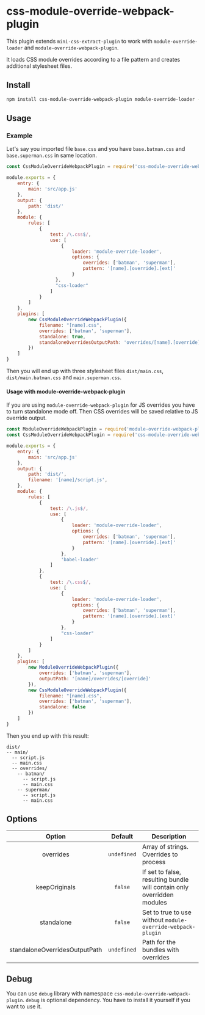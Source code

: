 # css-module-override-webpack-plugin

This plugin extends `mini-css-extract-plugin` to work with `module-override-loader` and `module-override-webpack-plugin`.

It loads CSS module overrides according to a file pattern and creates additional stylesheet files.

## Install
```bash
npm install css-module-override-webpack-plugin module-override-loader --save-dev
```

## Usage

### Example
Let's say you imported file `base.css` and you have `base.batman.css` and `base.superman.css` in same location.

```js
const CssModuleOverrideWebpackPlugin = require('css-module-override-webpack-plugin');

module.exports = {
    entry: {
        main: 'src/app.js'
    },
    output: {
        path: 'dist/'
    },
    module: {
        rules: [
            {
                test: /\.css$/,
                use: [
                    {
                        loader: 'module-override-loader',
                        options: {
                            overrides: ['batman', 'superman'],
                            pattern: '[name].[override].[ext]'
                        }
                  },
                  "css-loader"
                ]
            }
        ]
    },
    plugins: [
        new CssModuleOverrideWebpackPlugin({
            filename: "[name].css",
            overrides: ['batman', 'superman'],
            standalone: true,
            standaloneOverridesOutputPath: 'overrides/[name].[override].css'
        })
    ]
}
```

Then you will end up with three stylesheet files `dist/main.css`, `dist/main.batman.css` and `main.superman.css`.

#### Usage with module-override-webpack-plugin
If you are using `module-override-webpack-plugin` for JS overrides you have to turn standalone mode off. 
Then CSS overrides will be saved relative to JS override output.

```js
const ModuleOverrideWebpackPlugin = require('module-override-webpack-plugin');
const CssModuleOverrideWebpackPlugin = require('css-module-override-webpack-plugin');

module.exports = {
    entry: {
        main: 'src/app.js'
    },
    output: {
        path: 'dist/',
        filename: '[name]/script.js',
    },
    module: {
        rules: [
            {
                test: /\.js$/,
                use: [
                    {
                        loader: 'module-override-loader',
                        options: {
                            overrides: ['batman', 'superman'],
                            pattern: '[name].[override].[ext]'
                        }
                    },
                    'babel-loader'
                ]
            },
            {
                test: /\.css$/,
                use: [
                    {
                        loader: 'module-override-loader',
                        options: {
                            overrides: ['batman', 'superman'],
                            pattern: '[name].[override].[ext]'
                        }
                    },
                    "css-loader"
                ]
            }
        ]
    },
    plugins: [
        new ModuleOverrideWebpackPlugin({
            overrides: ['batman', 'superman'],
            outputPath: '[name]/overrides/[override]'
        }),
        new CssModuleOverrideWebpackPlugin({
            filename: "[name].css",
            overrides: ['batman', 'superman'],
            standalone: false
        })
    ]
}
```

Then you end up with this result:
```
dist/
-- main/
  -- script.js
  -- main.css
  -- overrides/
    -- batman/
      -- script.js
      -- main.css
    -- superman/
      -- script.js
      -- main.css
```

## Options

| Option | Default | Description |
|:---:|:---:|---|
| overrides | `undefined` |  Array of strings. Overrides to process |
| keepOriginals | `false` |  If set to false, resulting bundle will contain only overridden modules |
| standalone | `false` |  Set to true to use without `module-override-webpack-plugin`|
| standaloneOverridesOutputPath | `undefined` |  Path for the bundles with overrides|

## Debug
You can use `debug` library with namespace `css-module-override-webpack-plugin`. `debug` is optional dependency. You have to install it yourself if you want to use it.